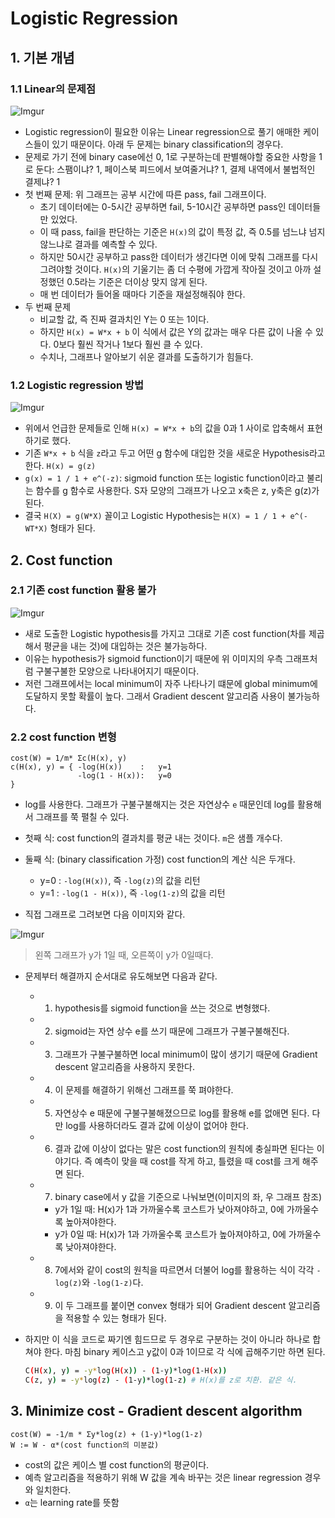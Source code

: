 # Logistic Regression

## 1. 기본 개념

### 1.1 Linear의 문제점

![Imgur](http://i.imgur.com/69A9Wcl.png)

- Logistic regression이 필요한 이유는 Linear regression으로 풀기 애매한 케이스들이 있기 때문이다. 아래 두 문제는 binary classification의 경우다.
- 문제로 가기 전에 binary case에선 0, 1로 구분하는데 판별해야할 중요한 사항을 1로 둔다: 스팸이냐? 1, 페이스북 피드에서 보여줄거냐? 1, 결제 내역에서 불법적인 결제냐? 1
- 첫 번째 문제: 위 그래프는 공부 시간에 따른 pass, fail 그래프이다.
    + 초기 데이터에는 0-5시간 공부하면 fail, 5-10시간 공부하면 pass인 데이터들만 있었다.
    + 이 때 pass, fail을 판단하는 기준은 `H(x)`의 값이 특정 값, 즉 0.5를 넘느냐 넘지 않느냐로 결과를 예측할 수 있다.
    + 하지만 50시간 공부하고 pass한 데이터가 생긴다면 이에 맞춰 그래프를 다시 그려야할 것이다. `H(x)`의 기울기는 좀 더 수평에 가깝게 작아질 것이고 아까 설정했던 0.5라는 기준은 더이상 맞지 않게 된다.
    + 매 번 데이터가 들어올 때마다 기준을 재설정해줘야 한다.
- 두 번째 문제
    + 비교할 값, 즉 진짜 결과치인 Y는 0 또는 1이다.
    + 하지만 `H(x) = W*x + b` 이 식에서 값은 Y의 값과는 매우 다른 값이 나올 수 있다. 0보다 훨씬 작거나 1보다 훨씬 클 수 있다.
    + 수치나, 그래프나 알아보기 쉬운 결과를 도출하기가 힘들다.

### 1.2 Logistic regression 방법

![Imgur](http://i.imgur.com/1teYL9K.png)

- 위에서 언급한 문제들로 인해 `H(x) = W*x + b`의 값을 0과 1 사이로 압축해서 표현하기로 했다.
- 기존 `W*x + b` 식을 `z`라고 두고 어떤 g 함수에 대입한 것을 새로운 Hypothesis라고 한다. `H(x) = g(z)`
- `g(x) = 1 / 1 + e^(-z)`: sigmoid function 또는 logistic function이라고 불리는 함수를 g 함수로 사용한다. S자 모양의 그래프가 나오고 x축은 z, y축은 g(z)가 된다.
- 결국 `H(X) = g(W*X)` 꼴이고 Logistic Hypothesis는 `H(X) = 1 / 1 + e^(-WT*X)` 형태가 된다.

## 2. Cost function

### 2.1 기존 cost function 활용 불가

![Imgur](http://i.imgur.com/1aZS9Wa.png)

- 새로 도출한 Logistic hypothesis를 가지고 그대로 기존 cost function(차를 제곱해서 평균을 내는 것)에 대입하는 것은 불가능하다.
- 이유는 hypothesis가 sigmoid function이기 때문에 위 이미지의 우측 그래프처럼 구불구불한 모양으로 나타내어지기 때문이다.
- 저런 그래프에서는 local minimum이 자주 나타나기 떄문에 global minimum에 도달하지 못할 확률이 높다. 그래서 Gradient descent 알고리즘 사용이 불가능하다.

### 2.2 cost function 변형

```
cost(W) = 1/m* Σc(H(x), y)
c(H(x), y) = { -log(H(x))    :   y=1
               -log(1 - H(x)):   y=0
}
```

- log를 사용한다. 그래프가 구불구불해지는 것은 자연상수 `e` 때문인데 log를 활용해서 그래프를 쭉 펼칠 수 있다.
- 첫째 식: cost function의 결과치를 평균 내는 것이다. `m`은 샘플 개수다.
- 둘째 식: (binary classification 가정) cost function의 계산 식은 두개다.
    + y=0 : `-log(H(x))`, 즉 `-log(z)`의 값을 리턴
    + y=1 : `-log(1 - H(x))`, 즉 `-log(1-z)`의 값을 리턴

- 직접 그래프로 그려보면 다음 이미지와 같다.

![Imgur](http://i.imgur.com/yCttUDo.png)

> 왼쪽 그래프가 y가 1일 때, 오른쪽이 y가 0일때다.

- 문제부터 해결까지 순서대로 유도해보면 다음과 같다.
    + 1) hypothesis를 sigmoid function을 쓰는 것으로 변형했다.
    + 2) sigmoid는 자연 상수 e를 쓰기 때문에 그래프가 구불구불해진다.
    + 3) 그래프가 구불구불하면 local minimum이 많이 생기기 때문에 Gradient descent 알고리즘을 사용하지 못한다.
    + 4) 이 문제를 해결하기 위해선 그래프를 쭉 펴야한다.
    + 5) 자연상수 e 때문에 구불구불해졌으므로 log를 활용해 e를 없애면 된다. 다만 log를 사용하더라도 결과 값에 이상이 없어야 한다.
    + 6) 결과 값에 이상이 없다는 말은 cost function의 원칙에 충실파면 된다는 이야기다. 즉 예측이 맞을 때 cost를 작게 하고, 틀렸을 때 cost를 크게 해주면 된다.
    + 7) binary case에서 y 값을 기준으로 나눠보면(이미지의 좌, 우 그래프 참조)
        * y가 1일 때: H(x)가 1과 가까울수록 코스트가 낮아져야하고, 0에 가까울수록 높아져야한다.
        * y가 0일 때: H(x)가 1과 가까울수록 코스트가 높아져야하고, 0에 가까울수록 낮아져야한다.
    + 8) 7에서와 같이 cost의 원칙을 따르면서 더불어 log를 활용하는 식이 각각 `-log(z)`와 `-log(1-z)`다.
    + 9) 이 두 그래프를 붙이면 convex 형태가 되어 Gradient descent 알고리즘을 적용할 수 있는 형태가 된다.
- 하지만 이 식을 코드로 짜기엔 힘드므로 두 경우로 구분하는 것이 아니라 하나로 합쳐야 한다. 마침 binary 케이스고 y값이 0과 1이므로 각 식에 곱해주기만 하면 된다.

    ```sh
    C(H(x), y) = -y*log(H(x)) - (1-y)*log(1-H(x))
    C(z, y) = -y*log(z) - (1-y)*log(1-z) # H(x)를 z로 치환. 같은 식.
    ```

## 3. Minimize cost - Gradient descent algorithm

```
cost(W) = -1/m * Σy*log(z) + (1-y)*log(1-z)
W := W - α*(cost function의 미분값)
```

- cost의 값은 케이스 별 cost function의 평균이다.
- 예측 알고리즘을 적용하기 위해 W 값을 계속 바꾸는 것은 linear regression 경우와 일치한다.
- `α`는 learning rate를 뜻함
